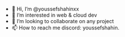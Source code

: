 - 👋 Hi, I’m @youssefshahinxx
- 👀 I’m interested in web & cloud dev
- 💞️ I’m looking to collaborate on any project
- 📫 How to reach me discord: youssefshahin.


